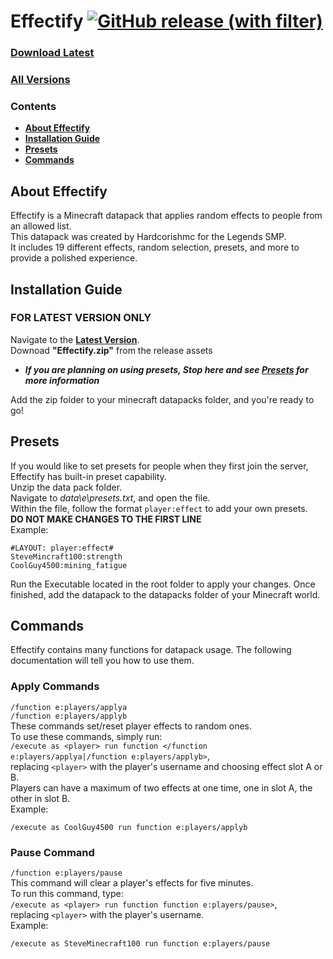 # Effectify [![GitHub release (with filter)](https://img.shields.io/github/v/release/Jzmoore27/Effectify)](https://github.com/Jzmoore27/Effectify/releases/latest)

### [Download Latest](https://github.com/Jzmoore27/Effectify/releases/latest)
### [All Versions](https://github.com/Jzmoore27/Effectify/releases)

### Contents
 * **[About Effectify](#about-effectify)**
 * **[Installation Guide](#installation-guide)**
 * **[Presets](#presets)**
 * **[Commands](#commands)**

## About Effectify
Effectify is a Minecraft datapack that applies random effects to people from an allowed list.<br>
This datapack was created by Hardcorishmc for the Legends SMP.<br>
It includes 19 different effects, random selection, presets, and more to provide a polished experience.<br>

## Installation Guide
### **FOR LATEST VERSION ONLY**<br>
Navigate to the [**Latest Version**](https://github.com/Jzmoore27/Effectify/releases/latest).<br>
Downoad **"Effectify.zip"** from the release assets<br>

 * **_If you are planning on using presets, Stop here and see [**Presets**](#presets) for more information_**<br>

Add the zip folder to your minecraft datapacks folder, and you're ready to go!

## Presets
If you would like to set presets for people when they first join the server, Effectify has built-in preset capability.<br>
Unzip the data pack folder.<br>
Navigate to _data\e\presets.txt_, and open the file.<br>
Within the file, follow the format ```player:effect``` to add your own presets.<br>
**DO NOT MAKE CHANGES TO THE FIRST LINE**<br>
Example:<br>
```
#LAYOUT: player:effect#
SteveMincraft100:strength
CoolGuy4500:mining_fatigue
```
Run the Executable located in the root folder to apply your changes.
Once finished, add the datapack to the datapacks folder of your Minecraft world.

## Commands
Effectify contains many functions for datapack usage. The following documentation will tell you how to use them.<br>
### Apply Commands
```/function e:players/applya```<br>
```/function e:players/applyb```<br>
These commands set/reset player effects to random ones.<br>
To use these commands, simply run:<br>
```/execute as <player> run function </function e:players/applya|/function e:players/applyb>```,<br>
replacing ```<player>``` with the player's username and choosing effect slot A or B.<br>
Players can have a maximum of two effects at one time, one in slot A, the other in slot B.<br>
Example:
```
/execute as CoolGuy4500 run function e:players/applyb
```
### Pause Command
```/function e:players/pause```<br>
This command will clear a player's effects for five minutes.<br>
To run this command, type:<br>
```/execute as <player> run function function e:players/pause>```,<br>
replacing ```<player>``` with the player's username.<br>
Example:
```
/execute as SteveMinecraft100 run function e:players/pause
```
